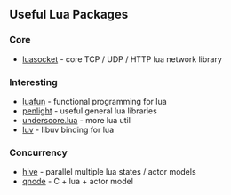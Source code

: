 ## Useful Lua Packages

### Core

* [luasocket](https://luarocks.org/modules/luarocks/luasocket) - core TCP / UDP / HTTP lua network library


### Interesting

* [luafun](https://github.com/rtsisyk/luafun) - functional programming for lua
* [penlight](https://github.com/stevedonovan/Penlight) - useful general lua libraries
* [underscore.lua](https://github.com/mirven/underscore.lua) - more lua util
* [luv](https://github.com/luvit/luv) - libuv binding for lua

### Concurrency
* [hive](https://github.com/cloudwu/hive) - parallel multiple lua states / actor models
* [qnode](https://github.com/lichuang/qnode) - C + lua + actor model
